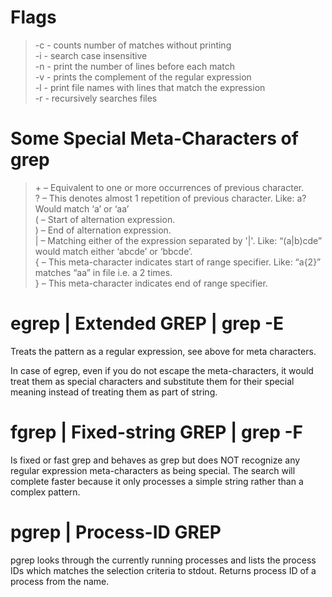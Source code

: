 
# Flags
> -c - counts number of matches without printing\
-i - search case insensitive\
-n - print the number of lines before each match\
-v - prints the complement of the regular expression\
-l - print file names with lines that match the expression\
-r - recursively searches files

# Some Special Meta-Characters of grep
> \+ – Equivalent to one or more occurrences of previous character.\
? – This denotes almost 1 repetition of previous character. Like: a? Would match ‘a’ or ‘aa’\
( – Start of alternation expression.\
) – End of alternation expression.\
| – Matching either of the expression separated by '|'. Like: “(a|b)cde” would match either ‘abcde’ or ‘bbcde’.\
{ – This meta-character indicates start of range specifier. Like: “a{2}” matches “aa” in file i.e. a 2 times.\
} – This meta-character indicates end of range specifier.

# egrep | Extended GREP | grep -E
Treats the pattern as a regular expression, see above for meta characters.

In case of egrep, even if you do not escape the meta-characters, it would treat them as special characters and substitute them for their special meaning instead of treating them as part of string.

# fgrep | Fixed-string GREP | grep -F
Is fixed or fast grep and behaves as grep but does NOT recognize any regular expression meta-characters as being special. The search will complete faster because it only processes a simple string rather than a complex pattern.

# pgrep | Process-ID GREP
pgrep looks through the currently running processes and lists the process IDs which matches the selection criteria to stdout.
Returns process ID of a process from the name.
